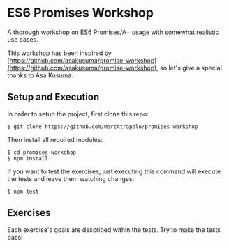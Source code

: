 # ES6 Promises Workshop

A thorough workshop on ES6 Promises/A+ usage with somewhat realistic use cases.

This workshop has been inspired by [https://github.com/asakusuma/promise-workshop](https://github.com/asakusuma/promise-workshop),
so let's give a special thanks to Asa Kusuma.

## Setup and Execution
In order to setup the project, first clone this repo:

```
$ git clone https://github.com/MarcAtrapalo/promises-workshop
```

Then install all required modules:

```
$ cd promises-workshop
$ npm install
```

If you want to test the exercises, just executing this command will execute the tests and leave them watching changes:

```
$ npm test
```

## Exercises
Each exercise's goals are described within the tests. Try to make the tests pass!